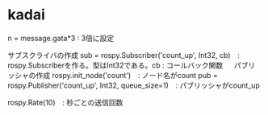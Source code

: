 # kadai

 n = message.gata*3 : 3倍に設定
 
サブスクライバの作成
sub = rospy.Subscriber('count_up', Int32, cb)　: rospy.Subscriberを作る。型はInt32である。cb : コールバック関数
　
パブリッシャの作成
rospy.init_node('count')　: ノード名がcount
pub = rospy.Publisher('count_up', Int32, queue_size=1)　: パブリッシャがcount_up

rospy.Rate(10)　: 秒ごとの送信回数



